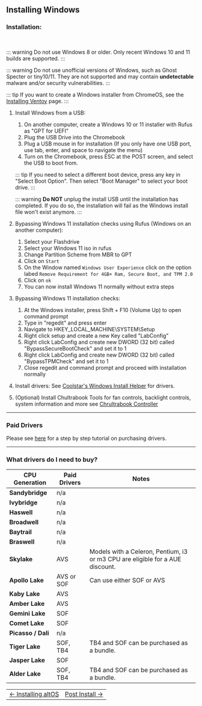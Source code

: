 ## Installing Windows


### Installation:

<br>

::: warning
Do not use Windows 8 or older. Only recent Windows 10 and 11 builds are supported.
:::


::: warning
Do not use unofficial versions of Windows, such as Ghost Specter or tiny10/11. They are not supported and may contain **undetectable** malware and/or security vulnerabilities.
:::

::: tip
If you want to create a Windows installer from ChromeOS, see the [Installing Ventoy](/docs/ventoy) page.
:::

1. Install Windows from a USB:
    1. On another computer, create a Windows 10 or 11 installer with Rufus as "GPT for UEFI"
    2. Plug the USB Drive into the Chromebook
    3. Plug a USB mouse in for installation (If you only have one USB port, use tab, enter, and space to navigate the menu)
    4. Turn on the Chromebook, press ESC at the POST screen, and select the USB to boot from.

    ::: tip
    If you need to select a different boot device, press any key in "Select Boot Option". Then select "Boot Manager" to select your boot drive.
    :::

    ::: warning
    **Do NOT** unplug the install USB until the installation has completed. If you do so, the installation will fail as the Windows install file won't exist anymore.
    :::

2.  Bypassing Windows 11 installation checks using Rufus (Windows on an another computer):
    1. Select your Flashdrive
    2. Select your Windows 11 iso in rufus
    3. Change Partition Scheme from MBR to GPT
    4. Click on ```Start```
    5. On the Window named ```Windows User Experience``` click on the option labed ```Remove Requirement for 4GB+ Ram, Secure Boot, and TPM 2.0```
    6. Click on ```ok```
    7. You can now install Windows 11 normally without extra steps
4.  Bypassing Windows 11 installation checks:
    1. At the Windows installer, press Shift + F10 (Volume Up) to open command prompt  
    2. Type in "regedit" and press enter
    3. Navigate to HKEY_LOCAL_MACHINE\SYSTEM\Setup
    4. Right click setup and create a new Key called "LabConfig"
    5. Right click LabConfig and create new DWORD (32 bit) called "BypassSecureBootCheck" and set it to 1
    6. Right click LabConfig and create new DWORD (32 bit) called "BypassTPMCheck" and set it to 1
    7. Close regedit and command prompt and proceed with installation normally

5. Install drivers:
   See [Coolstar's Windows Install Helper](https://coolstar.org/chromebook/windows-install.html) for drivers.

6. (Optional) Install Chultrabook Tools for fan controls, backlight controls, system information and more
   see [Chrultrabook Controller](https://github.com/death7654/Chrultrabook-Controller)

---

### Paid Drivers

Please see [here](csdriver.html) for a step by step tutorial on purchasing drivers.

--------------

### **What drivers do I need to buy?**
   
| CPU Generation     | Paid Drivers     | Notes         |
| ----------------   | ---------------- | ------------- |
| **Sandybridge**    | n/a              |
| **Ivybridge**      | n/a              |
| **Haswell**        | n/a              |
| **Broadwell**      | n/a              | 
| **Baytrail**       | n/a              |
| **Braswell**       | n/a              |
| **Skylake**        | AVS              | Models with a Celeron, Pentium, i3 or m3 CPU are eligible for a AUE discount.
| **Apollo Lake**    | AVS or SOF       | Can use either SOF or AVS
| **Kaby Lake**      | AVS              |
| **Amber Lake**     | AVS              |
| **Gemini Lake**    | SOF              |
| **Comet Lake**     | SOF              |
| **Picasso / Dali** | n/a              | 
| **Tiger Lake**     | SOF, TB4         | TB4 and SOF can be purchased as a bundle.
| **Jasper Lake**    | SOF              |
| **Alder Lake**     | SOF, TB4         | TB4 and SOF can be purchased as a bundle.


<table>
<tr>
<td class="navtable-l">
<a href="altos">← Installing altOS</a> 
</td>
<td class="navtable-r">
<a href="post-install">Post Install →</a> 
</td>
</tr>
</table>

